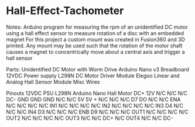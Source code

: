 # Hall-Effect-Tachometer

Notes:
Arduino program for measuring the rpm of an unidentified DC motor using a hall effect sensor to measure rotation of a disc with an embedded magnet
For this project a custom mount was created in Fusion360 and 3D printed. 
Any mount may be used such that the rotation of the motor shaft causes a magnet to concentrically move about a central axis and trigger a hall sensor

Parts:
    Unidentified DC Motor with Worm Drive
    Arduino Nano v3
    Breadboard
    12VDC Power supply
    L298N DC Motor Driver Module
    Elegoo Linear and Analog Hall Sensor Module
    Misc Wires

Pinouts
    12VDC PSU       L298N       Arduino Nano        Hall        Motor
    DC+             12V         N/C                 N/C         N/C
    DC-             GND         GND                 GND         N/C
    N/C             5V          5V                  +           N/C
    N/C             N/C         D7                  DO          N/C
    N/C             ENA         N/C                 N/C         N/C
    N/C             IN1         N/C                 N/C         N/C
    N/C             IN2         N/C                 N/C         N/C
    N/C             IN3         D4                  N/C         N/C
    N/C             IN4         D3                  N/C         N/C
    N/C             ENB         D9                  N/C         N/C
    N/C             OUT1        N/C                 N/C         N/C
    N/C             OUT2        N/C                 N/C         N/C
    N/C             OUT3        N/C                 N/C         DC+
    N/C             OUT4        N/C                 N/C         DC-